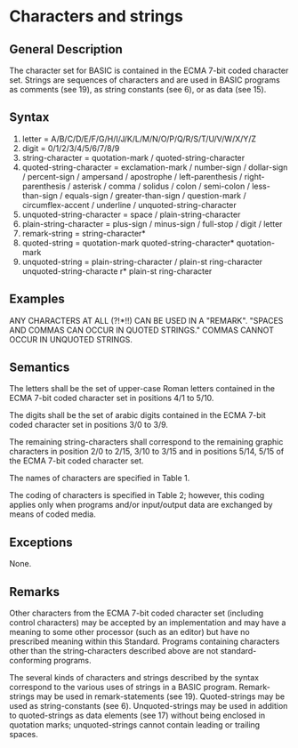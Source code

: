 # Characters and strings
## General Description 

The character set for BASIC is contained in the ECMA 7-bit coded character set. Strings are sequences of characters and are used in BASIC programs as comments (see 19), as string constants (see 6), or as data (see 15). 

## Syntax

1. letter = A/B/C/D/E/F/G/H/I/J/K/L/M/N/O/P/Q/R/S/T/U/V/W/X/Y/Z 
2. digit = 0/1/2/3/4/5/6/7/8/9 
3. string-character = quotation-mark / quoted-string-character
4. quoted-string-character = exclamation-mark / number-sign / dollar-sign / percent-sign / ampersand / apostrophe / left-parenthesis / right-parenthesis / asterisk / comma / solidus / colon / semi-colon / less-than-sign / equals-sign / greater-than-sign / question-mark / circumflex-accent / underline / unquoted-string-character 
5. unquoted-string-character = space / plain-string-character 
6. plain-string-character = plus-sign / minus-sign / full-stop / digit / letter 
7. remark-string = string-character*
8. quoted-string = quotation-mark quoted-string-character* quotation-mark 
9. unquoted-string = plain-string-character / plain-st ring-character unquoted-string-characte r* plain-st ring-character

## Examples

ANY CHARACTERS AT ALL (?!*!!) CAN BE USED IN A "REMARK". "SPACES AND COMMAS CAN OCCUR IN QUOTED STRINGS." COMMAS CANNOT OCCUR IN UNQUOTED STRINGS.

## Semantics

The letters shall be the set of upper-case Roman letters contained in the ECMA 7-bit coded character set in positions 4/1 to 5/10.

The digits shall be the set of arabic digits contained in the ECMA 7-bit coded character set in positions 3/0 to 3/9.

The remaining string-characters shall correspond to the remaining graphic characters in position 2/0 to 2/15, 3/10 to 3/15 and in positions 5/14, 5/15 of the ECMA 7-bit coded character set.

The names of characters are specified in Table 1. 

The coding of characters is specified in Table 2; however, this coding applies only when programs and/or input/output data are exchanged by means of coded media. 

## Exceptions 

None. 

## Remarks 

Other characters from the ECMA 7-bit coded character set (including control characters) may be accepted by an implementation and may have a meaning to some other processor (such as an editor) but have no prescribed meaning within this Standard. Programs containing characters other than the string-characters described above are not standard-conforming programs. 

The several kinds of characters and strings described by the syntax correspond to the various uses of strings in a BASIC program. Remark-strings may be used in remark-statements (see 19). Quoted-strings may be used as string-constants (see 6). Unquoted-strings may be used in addition to quoted-strings as data elements (see 17) without being enclosed in quotation marks; unquoted-strings cannot contain leading or trailing spaces.
